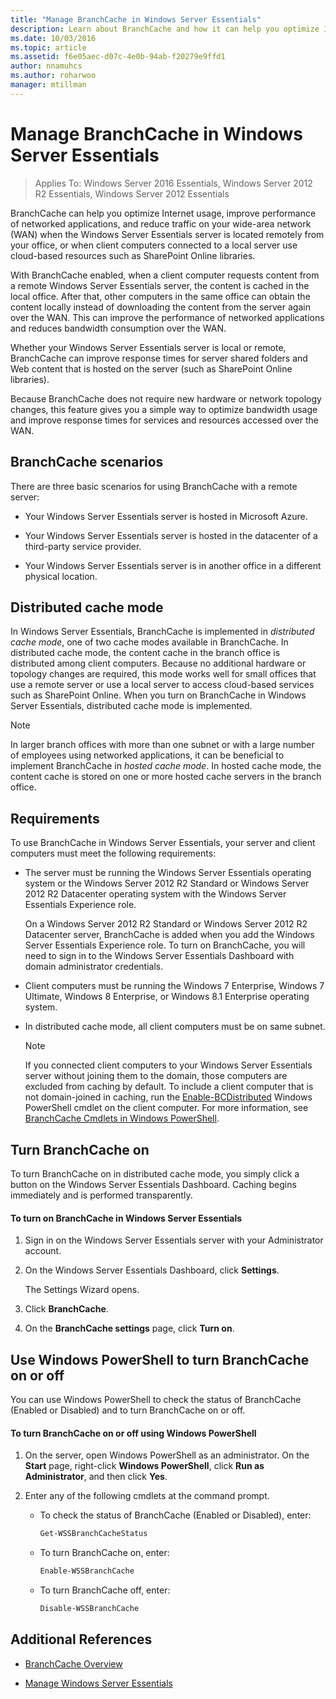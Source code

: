 ```yaml
---
title: "Manage BranchCache in Windows Server Essentials"
description: Learn about BranchCache and how it can help you optimize Internet usage, improve performance of networked applications, and reduce traffic on your WAN.
ms.date: 10/03/2016
ms.topic: article
ms.assetid: f6e05aec-d07c-4e0b-94ab-f20279e9ffd1
author: nnamuhcs
ms.author: roharwoo
manager: mtillman
---
```


# Manage BranchCache in Windows Server Essentials

>Applies To: Windows Server 2016 Essentials, Windows Server 2012 R2 Essentials, Windows Server 2012 Essentials

BranchCache can help you optimize Internet usage, improve performance of networked applications, and reduce traffic on your wide-area network (WAN) when the  Windows Server Essentials server is located remotely from your office, or when client computers connected to a local server use cloud-based resources such as SharePoint Online libraries.

 With BranchCache enabled, when a client computer requests content from a remote  Windows Server Essentials server, the content is cached in the local office. After that, other computers in the same office can obtain the content locally instead of downloading the content from the server again over the WAN. This can improve the performance of networked applications and reduces bandwidth consumption over the WAN.

 Whether your  Windows Server Essentials server is local or remote, BranchCache can improve response times for server shared folders and Web content that is hosted on the server (such as SharePoint Online libraries).

 Because BranchCache does not require new hardware or network topology changes, this feature gives you a simple way to optimize bandwidth usage and improve response times for services and resources accessed over the WAN.

## BranchCache scenarios
 There are three basic scenarios for using BranchCache with a remote server:

-   Your  Windows Server Essentials server is hosted in  Microsoft Azure.

-   Your  Windows Server Essentials server is hosted in the datacenter of a third-party service provider.

-   Your  Windows Server Essentials server is in another office in a different physical location.

## Distributed cache mode
 In  Windows Server Essentials, BranchCache is implemented in *distributed cache mode*, one of two cache modes available in BranchCache. In distributed cache mode, the content cache in the branch office is distributed among client computers. Because no additional hardware or topology changes are required, this mode works well for small offices that use a remote server or use a local server to access cloud-based services such as SharePoint Online. When you turn on BranchCache in  Windows Server Essentials, distributed cache mode is implemented.

> [!NOTE]
>  In larger branch offices with more than one subnet or with a large number of employees using networked applications, it can be beneficial to implement BranchCache in *hosted cache mode*. In hosted cache mode, the content cache is stored on one or more hosted cache servers in the branch office.

## Requirements
 To use BranchCache in  Windows Server Essentials, your server and client computers must meet the following requirements:

-   The server must be running the  Windows Server Essentials operating system or the  Windows Server 2012 R2 Standard or  Windows Server 2012 R2 Datacenter operating system with the Windows Server Essentials Experience role.

     On a  Windows Server 2012 R2 Standard or  Windows Server 2012 R2 Datacenter server, BranchCache is added when you add the Windows Server Essentials Experience role. To turn on BranchCache, you will need to sign in to the  Windows Server Essentials Dashboard with domain administrator credentials.

-   Client computers must be running the  Windows 7 Enterprise,  Windows 7 Ultimate,  Windows 8 Enterprise, or  Windows 8.1 Enterprise operating system.

-   In distributed cache mode, all client computers must be on same subnet.

    > [!NOTE]
    >  If you connected client computers to your Windows Server Essentials server without joining them to the domain, those computers are excluded from caching by default. To include a client computer that is not domain-joined in caching, run the [Enable-BCDistributed](/powershell/module/branchcache/enable-bcdistributed) Windows PowerShell cmdlet on the client computer. For more information, see [BranchCache Cmdlets in Windows PowerShell](/powershell/module/branchcache/).


## Turn BranchCache on
 To turn BranchCache on in distributed cache mode, you simply click a button on the  Windows Server Essentials Dashboard. Caching begins immediately and is performed transparently.

#### To turn on BranchCache in Windows Server Essentials

1.  Sign in on the  Windows Server Essentials server with your Administrator account.

2.  On the  Windows Server Essentials Dashboard, click **Settings**.

     The Settings Wizard opens.

3.  Click **BranchCache**.

4.  On the **BranchCache settings** page, click **Turn on**.

## Use Windows PowerShell to turn BranchCache on or off
 You can use Windows PowerShell to check the status of BranchCache (Enabled or Disabled) and to turn BranchCache on or off.

#### To turn BranchCache on or off using Windows PowerShell

1.  On the server, open Windows PowerShell as an administrator. On the **Start** page, right-click **Windows PowerShell**, click **Run as Administrator**, and then click **Yes**.

2.  Enter any of the following cmdlets at the command prompt.

    -   To check the status of BranchCache (Enabled or Disabled), enter:

        ```powershell
        Get-WSSBranchCacheStatus
        ```

    -   To turn BranchCache on, enter:

        ```powershell
        Enable-WSSBranchCache
        ```

    -   To turn BranchCache off, enter:

        ```powershell
        Disable-WSSBranchCache
        ```

## Additional References

-   [BranchCache Overview](/previous-versions/windows/it-pro/windows-server-2012-R2-and-2012/hh831696(v=ws.11))

-   [Manage Windows Server Essentials](Manage-Windows-Server-Essentials.md)
